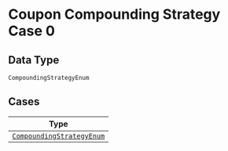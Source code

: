 
# Coupon Compounding Strategy Case 0

## Data Type

`CompoundingStrategyEnum`

## Cases

| Type |
|  --- |
| [`CompoundingStrategyEnum`](../../../doc/models/compounding-strategy-enum.md) |

